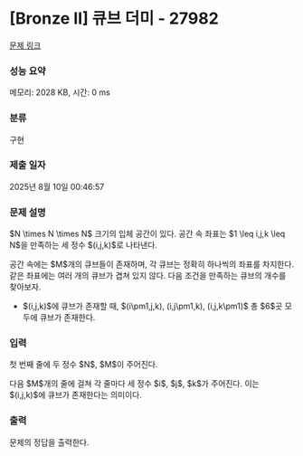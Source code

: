 # [Bronze II] 큐브 더미 - 27982 

[문제 링크](https://www.acmicpc.net/problem/27982) 

### 성능 요약

메모리: 2028 KB, 시간: 0 ms

### 분류

구현

### 제출 일자

2025년 8월 10일 00:46:57

### 문제 설명

<p>$N \times N \times N$ 크기의 입체 공간이 있다. 공간 속 좌표는 $1 \leq i,j,k \leq N$을 만족하는 세 정수 $(i,j,k)$로 나타낸다.</p>

<p>공간 속에는 $M$개의 큐브들이 존재하며, 각 큐브는 정확히 하나씩의 좌표를 차지한다. 같은 좌표에는 여러 개의 큐브가 겹쳐 있지 않다. 다음 조건을 만족하는 큐브의 개수를 찾아보자.</p>

<ul>
	<li>$(i,j,k)$에 큐브가 존재할 때, $(i\pm1,j,k), (i,j\pm1,k), (i,j,k\pm1)$ 총 $6$곳 모두에 큐브가 존재한다.</li>
</ul>

### 입력 

 <p>첫 번째 줄에 두 정수 $N$, $M$이 주어진다.</p>

<p>다음 $M$개의 줄에 걸쳐 각 줄마다 세 정수 $i$, $j$, $k$가 주어진다. 이는 $(i,j,k)$에 큐브가 존재한다는 의미이다.</p>

### 출력 

 <p>문제의 정답을 출력한다.</p>

